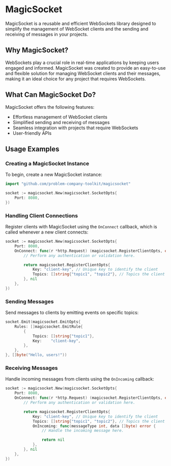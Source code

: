 # MagicSocket

MagicSocket is a reusable and efficient WebSockets library designed to simplify the management of WebSocket clients and the sending and receiving of messages in your projects.

## Why MagicSocket?

WebSockets play a crucial role in real-time applications by keeping users engaged and informed. MagicSocket was created to provide an easy-to-use and flexible solution for managing WebSocket clients and their messages, making it an ideal choice for any project that requires WebSockets.

## What Can MagicSocket Do?

MagicSocket offers the following features:

- Effortless management of WebSocket clients
- Simplified sending and receiving of messages
- Seamless integration with projects that require WebSockets
- User-friendly APIs

## Usage Examples

### Creating a MagicSocket Instance

To begin, create a new MagicSocket instance:

```go
import "github.com/problem-company-toolkit/magicsocket"

socket := magicsocket.New(magicsocket.SocketOpts{
    Port: 8080,
})
```

### Handling Client Connections

Register clients with MagicSocket using the `OnConnect` callback, which is called whenever a new client connects:

```go
socket := magicsocket.New(magicsocket.SocketOpts{
    Port: 8080,
    OnConnect: func(r *http.Request) (magicsocket.RegisterClientOpts, error) {
        // Perform any authentication or validation here.

        return magicsocket.RegisterClientOpts{
            Key: "client-key", // Unique key to identify the client
            Topics: []string{"topic1", "topic2"}, // Topics the client is interested in
        }, nil
    },
})
```

### Sending Messages

Send messages to clients by emitting events on specific topics:

```go
socket.Emit(magicsocket.EmitOpts{
    Rules: []magicsocket.EmitRule{
        {
            Topics: []string{"topic1"},
            Key:    "client-key",
        },
    },
}, []byte("Hello, users!"))
```

### Receiving Messages

Handle incoming messages from clients using the `OnIncoming` callback:

```go
socket := magicsocket.New(magicsocket.SocketOpts{
    Port: 8080,
    OnConnect: func(r *http.Request) (magicsocket.RegisterClientOpts, error) {
        // Perform any authentication or validation here.

        return magicsocket.RegisterClientOpts{
            Key: "client-key", // Unique key to identify the client
            Topics: []string{"topic1", "topic2"}, // Topics the client is interested in
            OnIncoming: func(messageType int, data []byte) error {
                // Handle the incoming message here.

                return nil
            },
        }, nil
    },
})
```